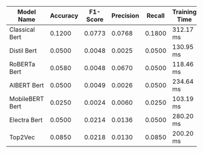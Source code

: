 | Model Name        | Accuracy | F1-Score | Precision | Recall | Training Time |
|-------------------|----------|----------|-----------|--------|---------------|
| Classical Bert    | 0.1200   | 0.0773   | 0.0768    | 0.1800 | 312.17 ms     |
| Distil Bert       | 0.0500   | 0.0048   | 0.0025    | 0.0500 | 130.95 ms     |
| RoBERTa Bert      | 0.0580   | 0.0048   | 0.0670    | 0.0500 | 118.46 ms     |
| AlBERT Bert       | 0.0500   | 0.0049   | 0.0026    | 0.0500 | 234.64 ms     |
| MobileBERT Bert   | 0.0250   | 0.0024   | 0.0060    | 0.0250 | 103.19 ms     |
| Electra Bert      | 0.0500   | 0.0214   | 0.0136    | 0.0500 | 280.20 ms     |
| Top2Vec           | 0.0850   | 0.0218   | 0.0130    | 0.0850 | 200.20 ms     |